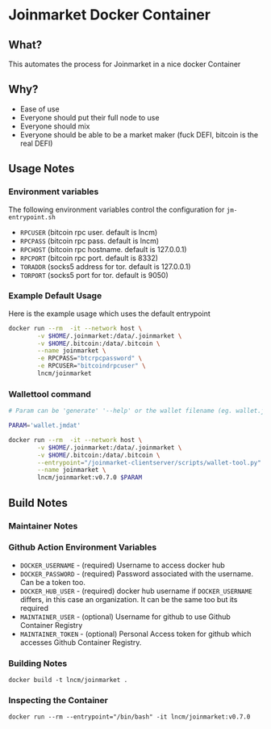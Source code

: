 # Joinmarket Docker Container

## What?

This automates the process for Joinmarket in a nice docker Container

## Why?

* Ease of use
* Everyone should put their full node to use
* Everyone should mix
* Everyone should be able to be a market maker (fuck DEFI, bitcoin is the real DEFI)

## Usage Notes

### Environment variables

The following environment variables control the configuration for `jm-entrypoint.sh`

* `RPCUSER` (bitcoin rpc user. default is lncm)
* `RPCPASS` (bitcoin rpc pass. default is lncm)
* `RPCHOST` (bitcoin rpc hostname. default is 127.0.0.1)
* `RPCPORT` (bitcoin rpc port. default is 8332)
* `TORADDR` (socks5 address for tor. default is 127.0.0.1)
* `TORPORT` (socks5 port for tor. default is 9050)

### Example Default Usage

Here is the example usage which uses the default entrypoint

```bash
docker run --rm  -it --network host \
        -v $HOME/.joinmarket:/data/.joinmarket \
        -v $HOME/.bitcoin:/data/.bitcoin \
        --name joinmarket \
        -e RPCPASS="btcrpcpassword" \
        -e RPCUSER="bitcoindrpcuser" \ 
        lncm/joinmarket

```

### Wallettool command


```bash
# Param can be 'generate' '--help' or the wallet filename (eg. wallet.jmdat)

PARAM='wallet.jmdat'

docker run --rm  -it --network host \
        -v $HOME/.joinmarket:/data/.joinmarket \
        -v $HOME/.bitcoin:/data/.bitcoin \
        --entrypoint="/joinmarket-clientserver/scripts/wallet-tool.py" \
        --name joinmarket \
        lncm/joinmarket:v0.7.0 $PARAM
```

## Build Notes

### Maintainer Notes

### Github Action Environment Variables

* `DOCKER_USERNAME` - (required) Username to access docker hub
* `DOCKER_PASSWORD` - (required) Password associated with the username. Can be a token too.
* `DOCKER_HUB_USER` - (required) docker hub username if `DOCKER_USERNAME` differs, in this case  an organization. It can be the same too but its required
* `MAINTAINER_USER` - (optional) Username for github to use Github Container Registry
* `MAINTAINER_TOKEN` - (optional) Personal Access token for github which accesses Github Container Registry.

### Building Notes

```
docker build -t lncm/joinmarket .
```

### Inspecting the Container

```
docker run --rm --entrypoint="/bin/bash" -it lncm/joinmarket:v0.7.0
```
